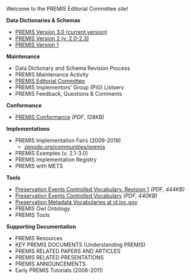 
Welcome to the PREMIS Editorial Committee site!

**Data Dictionaries & Schemas**

  * [PREMIS Version 3.0 (current version)](./DataDictionary/v3)
  * [PREMIS Version 2 (v. 2.0-2.3)](./DataDictionary/v2)
  * [PREMIS Version 1](./DataDictionary/v1)

**Maintenance**
 
  * Data Dictionary and Schema Revision Process
  * PREMIS Maintenance Activity
  * [PREMIS Editorial Committee](./Maintenance/EditorialCommittee)
  * PREMIS Implementors' Group (PIG) Listserv
  * PREMIS Feedback, Questions & Comments

**Conformance**

  * [PREMIS Conformance](./Conformance/premis-conformance-20150429.pdf) *(PDF, 128KB)* 

**Implementations** 

  * PREMIS Implementation Fairs (2009-2019)
    * [zenodo.org/communities/premis](https://zenodo.org/communities/premis)   
  * PREMIS Examples (v. 2.1-3.0)
  * PREMIS Implementation Registry
  * PREMIS with METS

**Tools**

  * [Preservation Events Controlled Vocabulary, Revision 1](/Tools/preservation-events-revision1.pdf) *(PDF, 444KB)*
  * [Preservation Events Controlled Vocabulary](/Tools/preservation-events.pdf) *(PDF, 440KB)*
  * [Preservation Metadata Vocabularies at id.loc.gov](https://id.loc.gov/preservationdescriptions/)
  * PREMIS Owl Ontology
  * PREMIS Tools

**Supporting Documentation**  

  * PREMIS Resources
  * KEY PREMIS DOCUMENTS (Understanding PREMIS)
  * PREMIS RELATED PAPERS AND ARTICLES
  * PREMIS RELATED PRESENTATIONS
  * PREMIS ANNOUNCEMENTS
  * Early PREMIS Tutorials (2006-2011)



